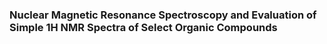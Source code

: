 ### Nuclear Magnetic Resonance Spectroscopy and Evaluation of Simple 1H NMR Spectra of Select Organic Compounds
